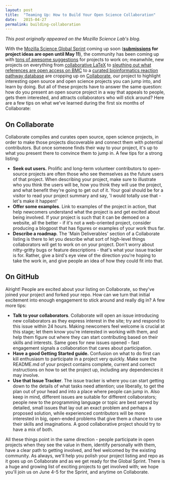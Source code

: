 ```yaml
---
layout: post
title:  "Teaming Up: How to Build Your Open Science Collaboration"
date:   2015-04-27
permalink: building-collaboration
---
```


*This post originally appeared on the Mozilla Science Lab's blog.*

With the <a href="http://www.mozillascience.org/global-sprint-2015">Mozilla Science Global Sprint</a> coming up soon (<strong><a href="https://etherpad.mozilla.org/sciencelab-2015globalsprint">submissions</a> for project ideas are open until May 11</strong>), the community has been coming up with <a href="https://etherpad.mozilla.org/sciencelab-2015globalsprint">tons of awesome suggestions</a> for projects to work on; meanwhile, new projects on everything from <a href="http://www.mozillascience.org/projects/gnieh-bluelatex">collaborative LaTeX</a> to <a href="http://www.mozillascience.org/projects/RobSullivan-pmc-ref">sleuthing out what references are open access on BMC</a> to a <a href="http://www.mozillascience.org/projects/reactome">curated bioinformatics reaction pathway database</a> are cropping up on <a href="http://www.mozillascience.org/collaborate/">Collaborate</a>, our project to highlight interesting open source and open science projects you can jump into, and learn by doing. But all of these projects have to answer the same question: how do you present an open source project in a way that appeals to people, gets them interested, and attracts collaborators who will stick around? Here are a few tips on what we've learned during the first six months of Collaborate:

<h2>On Collaborate</h2>

Collaborate compiles and curates open source, open science projects, in order to make those projects discoverable and connect them with potential contributors. But once someone finds their way to your project, it's up to what you present there to convince them to jump in. A few tips for a strong listing:

<ul>
    <li><strong>Seek out users.</strong> Prolific and long-term volunteer contributors to open-source projects are often those who see themselves as the future users of that project. When describing your project, make sure to illustrate who you think the users will be, how you think they will use the project, and what benefit they're going to get out of it. Your goal should be for a visitor to read your project summary and say, 'I would totally use that - let's make it happen!'</li>
    <li><strong>Offer some examples</strong>. Link to examples of the project in action, that help newcomers understand what the project is and get excited about being involved. If your project is such that it can be demoed on a website, all the better - if it's not a web-oriented project, consider producing a blogpost that has figures or examples of your work thus far.</li>
    <li><strong>Describe a roadmap</strong>. The 'Main Deliverables' section of a Collaborate listing is there to let you describe what sort of high-level things collaborators will get to work on on your project. Don't worry about nitty-gritty bugs or feature descriptions - that's what your issue tracker is for. Rather, give a bird's eye view of the direction you're hoping to take the work in, and give people an idea of how they could fit into that.</li>
</ul>

<h2>On GitHub</h2>

Alright! People are excited about your listing on Collaborate, so they've joined your project and forked your repo. How can we turn that initial excitement into enough engagement to stick around and really dig in? A few more tips:

<ul>
    <li><strong>Talk to your collaborators</strong>. Collaborate will open an issue introducing new collaborators as they express interest in the site; try and respond to this issue within 24 hours. Making newcomers feel welcome is crucial at this stage; let them know you're interested in working with them, and help them figure out where they can start contributing based on their skills and interests. Same goes for new issues opened - fast engagement signals a collaboration that cares about participation.</li>
    <li><strong>Have a good Getting Started guide.</strong> Confusion on what to do first can kill enthusiasm to participate in a project very quickly. Make sure the README.md of your project contains complete, current and correct instructions on how to set the project up, including any dependencies it may involve.</li>
    <li><strong>Use that Issue Tracker</strong>. The issue tracker is where you can start getting down to the details of what tasks need attention; use liberally, to get the plan out of your head and into a place where people can jump in. Also keep in mind, different issues are suitable for different collaborators; people new to the programming language or topic are best served by detailed, small issues that lay out an exact problem and perhaps a proposed solution, while experienced contributors will be more interested in big, open-ended problems that give them a chance to use their skills and imaginations. A good collaborative project should try to have a mix of both.</li>
</ul>

All these things point in the same direction - people participate in open projects when they see the value in them, identify personally with them, have a clear path to getting involved, and feel welcomed by the existing community. As always, we'll help you polish your project listing and repo as it goes up on Collaborate and as we get ready for the Global Sprint. There is a huge and growing list of exciting projects to get involved with; we hope you'll join us on June 4-5 for the Sprint, and anytime on Collaborate.